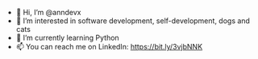 - 👋 Hi, I’m @anndevx
- 👀 I’m interested in software development, self-development, dogs and cats
- 🌱 I’m currently learning Python
- 📫 You can reach me on LinkedIn: https://bit.ly/3vjbNNK


<!---
anndevx/anndevx is a ✨ special ✨ repository because its `README.md` (this file) appears on your GitHub profile.
You can click the Preview link to take a look at your changes.
--->
